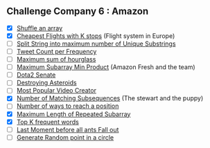 ## Challenge Company 6 : Amazon 

- [x] [Shuffle an array](https://leetcode.com/problems/shuffle-an-array/)
- [x] [Cheapest Flights with K stops](https://leetcode.com/problems/cheapest-flights-within-k-stops/) (Flight system in Europe)
- [ ] [Split String into maximum number of Unique Substrings](https://leetcode.com/problems/split-a-string-into-the-max-number-of-unique-substrings/)
- [ ] [Tweet Count per Frequency](https://leetcode.com/problems/tweet-counts-per-frequency/)
- [ ] [Maximum sum of hourglass](https://leetcode.com/problems/maximum-sum-of-an-hourglass/)
- [ ] [Maximum Subarray Min Product](https://leetcode.com/problems/maximum-subarray-min-product/) (Amazon Fresh and the team)
- [ ] [Dota2 Senate](https://leetcode.com/problems/dota2-senate/)
- [ ] [Destroying Asteroids](https://leetcode.com/problems/destroying-asteroids/)
- [ ] [Most Popular Video Creator](https://leetcode.com/problems/most-popular-video-creator/)
- [x] [Number of Matching Subsequences](https://leetcode.com/problems/number-of-matching-subsequences/) (The stewart and the puppy)
- [ ] [Number of ways to reach a position](https://leetcode.com/problems/number-of-ways-to-reach-a-position-after-exactly-k-steps/)
- [x] [Maximum Length of Repeated Subarray](https://leetcode.com/problems/maximum-length-of-repeated-subarray/)
- [x] [Top K frequent words](https://leetcode.com/problems/top-k-frequent-words/)
- [ ] [Last Moment before all ants Fall out](https://leetcode.com/problems/last-moment-before-all-ants-fall-out-of-a-plank/)
- [ ] [Generate Random point in a circle](https://leetcode.com/problems/generate-random-point-in-a-circle/)

